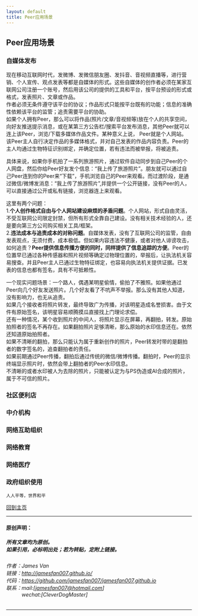```yaml
---
layout: default
title: Peer应用场景
---
```


## Peer应用场景

### 自媒体发布
现在移动互联网时代，发微博、发微信朋友圈、发抖音、音视频直播等，进行营销、个人宣传、观点发表等都是自媒体的形式。这些自媒体的创作者必须在某家互联网公司注册一个账号，然后用该公司的提供的工具和平台，按平台预设的形式或格式，发表照片、文章或作品。  
作者必须无条件遵守该平台的协议；作品形式只能按平台既有的功能；信息的准确性依赖该平台的监管；追责需要平台的协助。  
如果个人拥有Peer，那么可以将作品(照片/文章/音视频等)放在个人的共享空间，向好友推送提示消息，或在某第三方公告栏/搜索平台发布消息，其他Peer就可以连上该Peer，浏览/下载多媒体作品文件。某种意义上说， Peer就是个人网站。  
该Peer主人自行决定作品的多媒体格式，并对自己发表的作品内容负责。Peer的主人均通过生物特征识别绑定，并确定位置，若有违法而被举报，将被追责。  

具体来说，如果你手机拍了一系列旅游照片，通过软件自动同步到自己Peer的个人网盘，然后你给Peer好友发个信息：“我上传了旅游照片”。朋友就可以通过自己Peer连到你的Peer来“下载”，手机浏览自己的Peer来观看。而过渡阶段，是通过微信/微博发消息：“我上传了旅游照片”,并提供一个公开链接，没有Peer的人，可以直接通过公开或私有链接，浏览器连上来观看。

这里有两个问题：  
1.**个人创作格式自由与个人网站建设麻烦的矛盾问题**。个人网站，形式自由灵活，不受互联网公司限定封禁，但所有形式全靠自己建设。没有相关技术经验的人，还是要向第三方公司购买相关工具/框架。  
2.**违法成本与追责成本的对称问题**。自媒体发表，没有了互联网公司的监管，自由发表观点，无须付费，成本极低。但如果内容违法不健康，或者对他人诽谤攻击，如何追责？**Peer提供信息传播方便的同时，同样提供了信息追踪的方便**。Peer的位置早已通过各种传感器和照片视频等确定过物理位置的，举报后，让执法机关容易搜查。并且Peer主人已通过生物特征绑定，也容易向执法机关提供证据。已发表的信息也都有签名，具有不可抵赖性。  

一个现实问题场景：一个路人，偶遇某明星偷情，偷拍了不雅照。如果他通过Peer向几个好友发送照片。几个好友看了不吭声不举报。那么没有其他人知道，没有影响力，也无从追责。  
如果几个接收者将照片转发，最终导致广为传播，对该明星造成名誉损害。由于文件有原始签名，该明星容易顺腾摸瓜直接找上门理论求偿。  
还有一种情况，某个收到照片的中间人，将照片显示在屏幕，再翻拍，转发。原始拍照者的签名不再存在。如果翻拍照片足够清晰，那么原始的水印信息还在。依然还知道原始拍照者。  
如果不清晰的翻拍，那么只能认为属于重新创作的照片，Peer转发时带的是翻拍者的数字签名的，追查翻拍者的责任。  
如果前期通过Peer传播，翻拍后通过传统的微信/微博传播。翻拍时，Peer的显示终端显示照片时，依然会带上翻拍者的Peer水印信息。  
不清晰的或者水印被人为去除的照片，只能被认定为与PS伪造或AI合成的照片，属于不可信的照片。


### 社区便利店
### 中介机构
### 网络互助组织
### 网络教育
### 网络医疗
### 政府组织使用


```
人人平等，世界和平
```

[回到主页](http://jamesfan007.github.io/)

---

#### 原创声明：

##### 所有文章均为原创。 <br/> 如果引用，必标明出处；若为转贴，定附上链接。

###### 作者：James Van <br/> 链接：http://jamesfan007.github.io/ <br/> 代码：https://github.com/jamesfan007/jamesfan007.github.io <br/> 联系：mail:[jamesfan007@hotmail.com]  <br/> &emsp;&emsp;&emsp;wechat:[CleverDogMaster]

---
